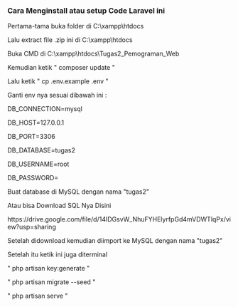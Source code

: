 <h3>Cara Menginstall atau setup Code Laravel ini</h3>
<p>Pertama-tama buka folder di C:\xampp\htdocs</p>
<p>Lalu extract file .zip ini di C:\xampp\htdocs</p>
<p>Buka CMD di C:\xampp\htdocs\Tugas2_Pemograman_Web</p>
<p>Kemudian ketik " composer update "</p>
<p>Lalu ketik " cp .env.example .env "</p>
<p>Ganti env nya sesuai dibawah ini :</p>
<p>DB_CONNECTION=mysql</p>
<p>DB_HOST=127.0.0.1</p>
<p>DB_PORT=3306</p>
<p>DB_DATABASE=tugas2</p>
<p>DB_USERNAME=root</p>
<p>DB_PASSWORD=</p>
<p>Buat database di MySQL dengan nama "tugas2"</p>
<p>Atau bisa Download SQL Nya Disini</p>
<p>https://drive.google.com/file/d/14IDGsvW_NhuFYHElyrfpGd4mVDWTlqPx/view?usp=sharing</p>
<p>Setelah didownload kemudian diimport ke MySQL dengan nama "tugas2"</p>
<p>Setelah itu ketik ini juga diterminal</p>
<p>" php artisan key:generate "</p>
<p>" php artisan migrate --seed "</p>
<p>" php artisan serve "</p>